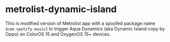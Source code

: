 # metrolist-dynamic-island
This is modified version of Metrolist app with a spoofed package name (`com.spotify.music`) to trigger Aqua Dynamics (aka Dynamic Island copy by Oppo) on ColorOS 15 and OxygenOS 15+ devices.
